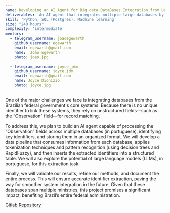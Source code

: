 ```yaml
---
name: Developing an AI Agent for Big data DataBases Integration from Unstructured Fields
deliverables: 'An AI agent that integrates multiple large databases by leveraging the "observation" field, fully connected to a robust data pipeline for seamless data processing and analysis.'
skill: 'Python, SQL (Postgres), Machine learning'
size: "240 hours"
complexity: 'intermediate'
mentors: 
  - telegram_username: joaoegewarth   
    github_username: egewarth  
    email: egewarth@gmail.com 
    name:  João Egewarth
    photo: joao.jpg

  - telegram_username: joyce_jdm
    github_username: joyce.jdm
    email: egewarth@gmail.com
    name: Joyce Dionizio
    photo: joyce.jpg
---
```

One of the major challenges we face is integrating databases from the Brazilian federal government's core systems. Because there is no unique identifier to link these systems, they rely on unstructured fields—such as the “Observation” field—for record matching.

To address this, we plan to build an AI agent capable of processing the “Observation” fields across multiple databases (in portuguese), identifying key identifiers, and storing them in an organized format. We will develop a data pipeline that consumes information from each database, applies tokenization techniques and pattern recognition (using decision trees and RapidFuzzy), and then inserts the extracted identifiers into a structured table. We will also explore the potential of large language models (LLMs), in portuguese,  for this extraction task.

Finally, we will validate our results, refine our methods, and document the entire process. This will ensure accurate identifier extraction, paving the way for smoother system integration in the future. Given that these databases span multiple ministries, this project promises a significant impact, benefiting Brazil’s entire federal administration.

<a href="https://gitlab.com/lappis-unb/gest-odadosipea/app-lappis-ipea">Gitlab Repository</a>
